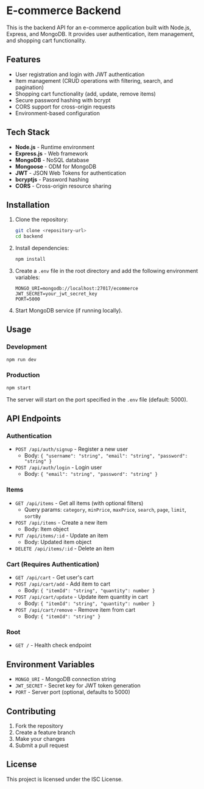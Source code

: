 # E-commerce Backend

This is the backend API for an e-commerce application built with Node.js, Express, and MongoDB. It provides user authentication, item management, and shopping cart functionality.

## Features

- User registration and login with JWT authentication
- Item management (CRUD operations with filtering, search, and pagination)
- Shopping cart functionality (add, update, remove items)
- Secure password hashing with bcrypt
- CORS support for cross-origin requests
- Environment-based configuration

## Tech Stack

- **Node.js** - Runtime environment
- **Express.js** - Web framework
- **MongoDB** - NoSQL database
- **Mongoose** - ODM for MongoDB
- **JWT** - JSON Web Tokens for authentication
- **bcryptjs** - Password hashing
- **CORS** - Cross-origin resource sharing

## Installation

1. Clone the repository:
   ```bash
   git clone <repository-url>
   cd backend
   ```

2. Install dependencies:
   ```bash
   npm install
   ```

3. Create a `.env` file in the root directory and add the following environment variables:
   ```
   MONGO_URI=mongodb://localhost:27017/ecommerce
   JWT_SECRET=your_jwt_secret_key
   PORT=5000
   ```

4. Start MongoDB service (if running locally).

## Usage

### Development
```bash
npm run dev
```

### Production
```bash
npm start
```

The server will start on the port specified in the `.env` file (default: 5000).

## API Endpoints

### Authentication
- `POST /api/auth/signup` - Register a new user
  - Body: `{ "username": "string", "email": "string", "password": "string" }`
- `POST /api/auth/login` - Login user
  - Body: `{ "email": "string", "password": "string" }`

### Items
- `GET /api/items` - Get all items (with optional filters)
  - Query params: `category`, `minPrice`, `maxPrice`, `search`, `page`, `limit`, `sortBy`
- `POST /api/items` - Create a new item
  - Body: Item object
- `PUT /api/items/:id` - Update an item
  - Body: Updated item object
- `DELETE /api/items/:id` - Delete an item

### Cart (Requires Authentication)
- `GET /api/cart` - Get user's cart
- `POST /api/cart/add` - Add item to cart
  - Body: `{ "itemId": "string", "quantity": number }`
- `POST /api/cart/update` - Update item quantity in cart
  - Body: `{ "itemId": "string", "quantity": number }`
- `POST /api/cart/remove` - Remove item from cart
  - Body: `{ "itemId": "string" }`

### Root
- `GET /` - Health check endpoint

## Environment Variables

- `MONGO_URI` - MongoDB connection string
- `JWT_SECRET` - Secret key for JWT token generation
- `PORT` - Server port (optional, defaults to 5000)

## Contributing

1. Fork the repository
2. Create a feature branch
3. Make your changes
4. Submit a pull request

## License

This project is licensed under the ISC License.
